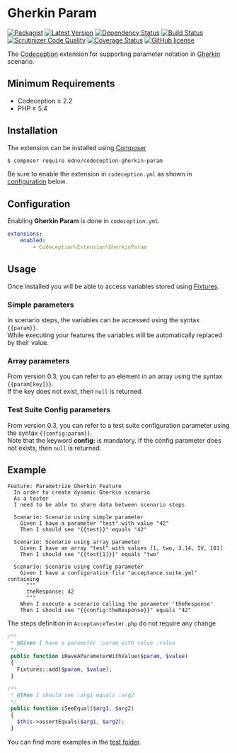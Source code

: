 # Gherkin Param

[![Packagist](https://img.shields.io/packagist/dt/edno/codeception-gherkin-param.svg?style=flat-square)](https://packagist.org/packages/edno/codeception-gherkin-param)
[![Latest Version](https://img.shields.io/packagist/v/edno/codeception-gherkin-param.svg?style=flat-square)](https://packagist.org/packages/edno/codeception-gherkin-param)
[![Dependency Status](https://www.versioneye.com/user/projects/575311c77757a0003bd4af43/badge.svg?style=flat-square)](https://www.versioneye.com/user/projects/575311c77757a0003bd4af43)
[![Build Status](https://img.shields.io/travis/edno/codeception-gherkin-param.svg?style=flat-square)](https://travis-ci.org/edno/codeception-gherkin-param)
[![Scrutinizer Code Quality](https://img.shields.io/scrutinizer/g/edno/codeception-gherkin-param.svg?style=flat-square)](https://scrutinizer-ci.com/g/edno/codeception-gherkin-param/?branch=master)
[![Coverage Status](https://img.shields.io/coveralls/edno/codeception-gherkin-param.svg?style=flat-square)](https://coveralls.io/github/edno/codeception-gherkin-param?branch=master)
[![GitHub license](https://img.shields.io/badge/license-Apache%202-blue.svg?style=flat-square)](https://raw.githubusercontent.com/edno/codeception-gherkin-param/master/LICENSE)

The [Codeception](http://codeception.com/) extension for supporting parameter notation
in [Gherkin](https://github.com/Codeception/Codeception/blob/master/docs/07-BDD.md)
scenario.

## Minimum Requirements

- Codeception ≥ 2.2
- PHP ≥ 5.4

## Installation
The extension can be installed using [Composer](https://getcomposer.org)

```bash
$ composer require edno/codeception-gherkin-param
```

Be sure to enable the extension in `codeception.yml` as shown in
[configuration](#configuration) below.
## Configuration
Enabling **Gherkin Param** is done in `codeception.yml`.

```yaml
extensions:
    enabled:
        - Codeception\Extension\GherkinParam
```

## Usage
Once installed you will be able to access variables stored using
[Fixtures](http://codeception.com/docs/reference/Fixtures).  

### Simple parameters
In scenario steps, the variables can be accessed using the syntax `{{param}}`.  
While executing your features the variables will be automatically replaced by their value.

### Array parameters
From version 0.3, you can refer to an element in an array using the syntax `{{param[key]}}`.  
If the key does not exist, then `null` is returned.

### Test Suite Config parameters
From version 0.3, you can refer to a test suite configuration parameter using the syntax `{{config:param}}`.  
Note that the keyword **config:** is mandatory. If the config parameter does not exists, then `null` is returned.

## Example
```gherkin
Feature: Parametrize Gherkin Feature
  In order to create dynamic Gherkin scenario
  As a tester
  I need to be able to share data between scenario steps

  Scenario: Scenario using simple parameter
    Given I have a parameter "test" with value "42"
    Then I should see "{{test}}" equals "42"

  Scenario: Scenario using array parameter
    Given I have an array "test" with values [1, two, 3.14, IV, 101]
    Then I should see "{{test[1]}}" equals "two"

  Scenario: Scenario using config parameter
    Given I have a configuration file "acceptance.suite.yml" containing
      """
      theResponse: 42
      """
    When I execute a scenario calling the parameter 'theResponse'
    Then I should see "{{config:theResponse}}" equals "42"
```

The steps definition in `AcceptanceTester.php` do not require any change
```php
/**
 * @Given I have a parameter :param with value :value
 */
 public function iHaveAParameterWithValue($param, $value)
 {
   Fixtures::add($param, $value);
 }

/**
 * @Then I should see :arg1 equals :arg2
 */
 public function iSeeEqual($arg1, $arg2)
 {
   $this->assertEquals($arg1, $arg2);
 }
```
 You can find more examples in the [test folder](https://github.com/edno/codeception-gherkin-param/tree/master/tests/acceptance).
